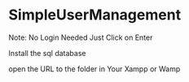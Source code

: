 # SimpleUserManagement

Note: No Login Needed Just Click on Enter

Install the sql database

open the URL to the folder in Your Xampp or Wamp
